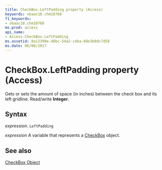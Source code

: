 ```yaml
---
title: CheckBox.LeftPadding property (Access)
keywords: vbaac10.chm10768
f1_keywords:
- vbaac10.chm10768
ms.prod: access
api_name:
- Access.CheckBox.LeftPadding
ms.assetid: 8a12399e-d8bc-54a2-c4ba-88e3b0dc7d58
ms.date: 06/08/2017
---
```



# CheckBox.LeftPadding property (Access)

Gets or sets the amount of space (in inches) between the check box and its left gridline. Read/write  **Integer**.


## Syntax

_expression_. `LeftPadding`

_expression_ A variable that represents a [CheckBox](Access.CheckBox.md) object.


## See also


[CheckBox Object](Access.CheckBox.md)

